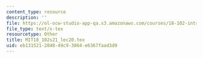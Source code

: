 ```yaml
---
content_type: resource
description: ''
file: https://ol-ocw-studio-app-qa.s3.amazonaws.com/courses/18-102-introduction-to-functional-analysis-spring-2021/eb131521284849c93064e6367faad3d9_MIT18_102s21_lec20.tex
file_type: text/x-tex
resourcetype: Other
title: MIT18_102s21_lec20.tex
uid: eb131521-2848-49c9-3064-e6367faad3d9
---
```

